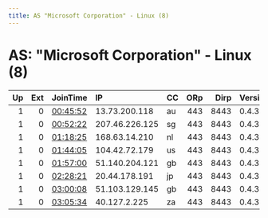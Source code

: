 ```yaml
---
title: AS "Microsoft Corporation" - Linux (8)
---
```


# AS: "Microsoft Corporation" - Linux (8)

|   Up |   Ext | JoinTime                                                                                            | IP             | CC   |   ORp |   Dirp | Version   | Contact   | Nickname   |   eFamMembers |
|-----:|------:|:----------------------------------------------------------------------------------------------------|:---------------|:-----|------:|-------:|:----------|:----------|:-----------|--------------:|
|    1 |     0 | [00:45:52](https://metrics.torproject.org/rs.html#details/B68D4167B3A3461E7A01B85545CDC79A240556A1) | 13.73.200.118  | au   |   443 |   8443 | 0.4.3.5   | None      | Unnamed    |             1 |
|    1 |     0 | [00:52:22](https://metrics.torproject.org/rs.html#details/8C16DA0EF2AD91E56C4E4DD1AA9BD3C89F4D8CEB) | 207.46.226.125 | sg   |   443 |   8443 | 0.4.3.5   | None      | Unnamed    |             1 |
|    1 |     0 | [01:18:25](https://metrics.torproject.org/rs.html#details/E608A39C91D9E051365633FD0BC90DF828495476) | 168.63.14.210  | nl   |   443 |   8443 | 0.4.3.5   | None      | Unnamed    |             1 |
|    1 |     0 | [01:44:05](https://metrics.torproject.org/rs.html#details/437B64831B34FF9BB915095862C12A9AA3F00027) | 104.42.72.179  | us   |   443 |   8443 | 0.4.3.5   | None      | Unnamed    |             1 |
|    1 |     0 | [01:57:00](https://metrics.torproject.org/rs.html#details/909656EA1BC5F45F6BA69FC6D11A8563D74F90B8) | 51.140.204.121 | gb   |   443 |   8443 | 0.4.3.5   | None      | Unnamed    |             1 |
|    1 |     0 | [02:28:21](https://metrics.torproject.org/rs.html#details/574C2643494258032AA31D1AA60B73F5D48C6BB6) | 20.44.178.191  | jp   |   443 |   8443 | 0.4.3.5   | None      | Unnamed    |             1 |
|    1 |     0 | [03:00:08](https://metrics.torproject.org/rs.html#details/808B94C6EFE21F48DB737A6A61522073FF4E18AF) | 51.103.129.145 | gb   |   443 |   8443 | 0.4.3.5   | None      | Unnamed    |             1 |
|    1 |     0 | [03:05:34](https://metrics.torproject.org/rs.html#details/A0CB36F75235903DED7B2A02B969EE021C09A5A2) | 40.127.2.225   | za   |   443 |   8443 | 0.4.3.5   | None      | Unnamed    |             1 |
